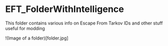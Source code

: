 # EFT_FolderWithIntelligence
This folder contains various info on Escape From Tarkov IDs and other stuff useful for modding

!(Image of a folder)[folder.jpg]